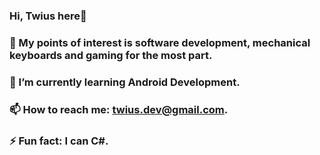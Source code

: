 ### Hi, Twius here👋
### 💬 My points of interest is software development, mechanical keyboards and gaming for the most part.
### 🌱 I’m currently learning Android Development.
### 📫 How to reach me: twius.dev@gmail.com.
### ⚡ Fun fact: I can C#.
